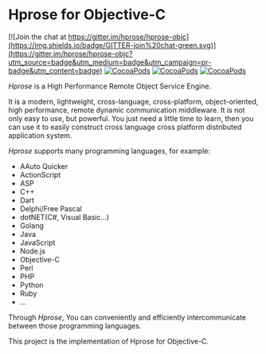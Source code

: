 # Hprose for Objective-C

[![Join the chat at https://gitter.im/hprose/hprose-objc](https://img.shields.io/badge/GITTER-join%20chat-green.svg)](https://gitter.im/hprose/hprose-objc?utm_source=badge&utm_medium=badge&utm_campaign=pr-badge&utm_content=badge)
[![CocoaPods](https://img.shields.io/cocoapods/v/hprose.svg)](https://cocoapods.org/pods/hprose)
[![CocoaPods](https://img.shields.io/cocoapods/l/hprose.svg)](https://cocoapods.org/pods/hprose)
[![CocoaPods](https://img.shields.io/cocoapods/p/hprose.svg)](https://cocoapods.org/pods/hprose)

*Hprose* is a High Performance Remote Object Service Engine.

It is a modern, lightweight, cross-language, cross-platform, object-oriented, high performance, remote dynamic communication middleware. It is not only easy to use, but powerful. You just need a little time to learn, then you can use it to easily construct cross language cross platform distributed application system.

*Hprose* supports many programming languages, for example:

* AAuto Quicker
* ActionScript
* ASP
* C++
* Dart
* Delphi/Free Pascal
* dotNET(C#, Visual Basic...)
* Golang
* Java
* JavaScript
* Node.js
* Objective-C
* Perl
* PHP
* Python
* Ruby
* ...

Through *Hprose*, You can conveniently and efficiently intercommunicate between those programming languages.

This project is the implementation of Hprose for Objective-C.
